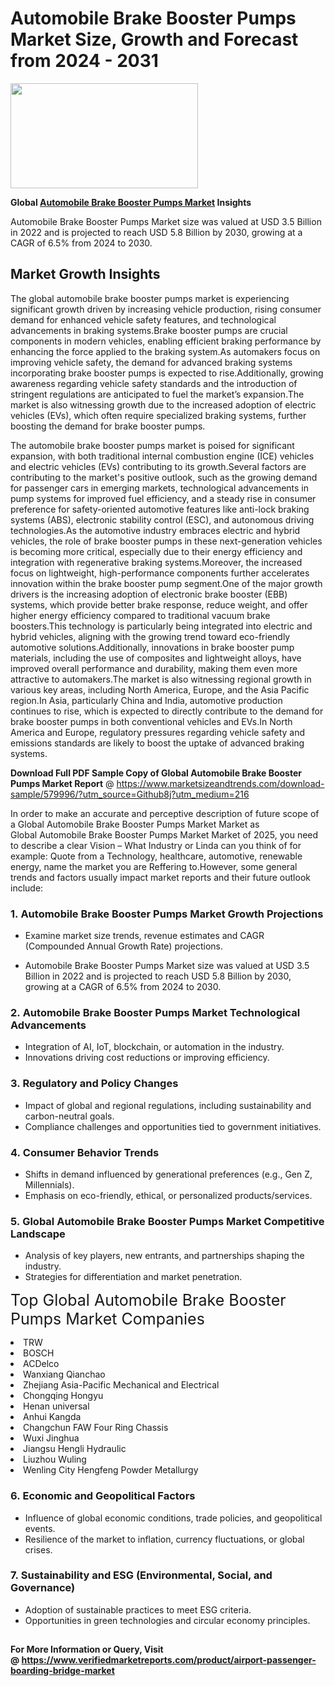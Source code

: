 <H1>Automobile Brake Booster Pumps Market Size, Growth and Forecast from 2024 - 2031</H1><img class="aligncenter size-medium wp-image-584254" src="https://thirdeyenews.in/wp-content/uploads/2024/09/Global-Market-Research-300x168.jpeg" alt="" width="300" height="168" /><p><strong>Global&nbsp;<a href="https://www.marketsizeandtrends.com/download-sample/579996/?utm_source=Github8j?utm_medium=216">Automobile Brake Booster Pumps Market</a> Insights</strong></p><p>Automobile Brake Booster Pumps Market size was valued at USD 3.5 Billion in 2022 and is projected to reach USD 5.8 Billion by 2030, growing at a CAGR of 6.5% from 2024 to 2030.</p><p><h2>Market Growth Insights</h2> <p>The global automobile brake booster pumps market is experiencing significant growth driven by increasing vehicle production, rising consumer demand for enhanced vehicle safety features, and technological advancements in braking systems.Brake booster pumps are crucial components in modern vehicles, enabling efficient braking performance by enhancing the force applied to the braking system.As automakers focus on improving vehicle safety, the demand for advanced braking systems incorporating brake booster pumps is expected to rise.Additionally, growing awareness regarding vehicle safety standards and the introduction of stringent regulations are anticipated to fuel the market’s expansion.The market is also witnessing growth due to the increased adoption of electric vehicles (EVs), which often require specialized braking systems, further boosting the demand for brake booster pumps.</p> <p>The automobile brake booster pumps market is poised for significant expansion, with both traditional internal combustion engine (ICE) vehicles and electric vehicles (EVs) contributing to its growth.Several factors are contributing to the market's positive outlook, such as the growing demand for passenger cars in emerging markets, technological advancements in pump systems for improved fuel efficiency, and a steady rise in consumer preference for safety-oriented automotive features like anti-lock braking systems (ABS), electronic stability control (ESC), and autonomous driving technologies.As the automotive industry embraces electric and hybrid vehicles, the role of brake booster pumps in these next-generation vehicles is becoming more critical, especially due to their energy efficiency and integration with regenerative braking systems.Moreover, the increased focus on lightweight, high-performance components further accelerates innovation within the brake booster pump segment.One of the major growth drivers is the increasing adoption of electronic brake booster (EBB) systems, which provide better brake response, reduce weight, and offer higher energy efficiency compared to traditional vacuum brake boosters.This technology is particularly being integrated into electric and hybrid vehicles, aligning with the growing trend toward eco-friendly automotive solutions.Additionally, innovations in brake booster pump materials, including the use of composites and lightweight alloys, have improved overall performance and durability, making them even more attractive to automakers.The market is also witnessing regional growth in various key areas, including North America, Europe, and the Asia Pacific region.In Asia, particularly China and India, automotive production continues to rise, which is expected to directly contribute to the demand for brake booster pumps in both conventional vehicles and EVs.In North America and Europe, regulatory pressures regarding vehicle safety and emissions standards are likely to boost the uptake of advanced braking systems.<p><span class=""><strong>Download Full PDF Sample Copy of Global Automobile Brake Booster Pumps Market Report</strong> @ <a href="https://www.marketsizeandtrends.com/download-sample/579996/?utm_source=Github8j?utm_medium=216" target="_blank">https://www.marketsizeandtrends.com/download-sample/579996/?utm_source=Github8j?utm_medium=216</a></span></p><p>In order to make an accurate and perceptive description of future scope of a Global&nbsp;Automobile Brake Booster Pumps Market Market as Global&nbsp;Automobile Brake Booster Pumps Market Market of 2025, you need to describe a clear Vision &ndash; What Industry or Linda can you think of for example: Quote from a Technology, healthcare, automotive, renewable energy, name the market you are Reffering to.However, some general trends and factors usually impact market reports and their future outlook include:</p><h3>1.&nbsp;<strong>Automobile Brake Booster Pumps Market Growth Projections</strong></h3><ul><li>Examine market size trends, revenue estimates and CAGR (Compounded Annual Growth Rate) projections.</li><li><p>Automobile Brake Booster Pumps Market size was valued at USD 3.5 Billion in 2022 and is projected to reach USD 5.8 Billion by 2030, growing at a CAGR of 6.5% from 2024 to 2030.</p></li></ul><h3>2.&nbsp;<strong>Automobile Brake Booster Pumps Market Technological Advancements</strong></h3><ul><li>Integration of AI, IoT, blockchain, or automation in the industry.</li><li>Innovations driving cost reductions or improving efficiency.</li></ul><h3>3.&nbsp;<strong>Regulatory and Policy Changes</strong></h3><ul><li>Impact of global and regional regulations, including sustainability and carbon-neutral goals.</li><li>Compliance challenges and opportunities tied to government initiatives.</li></ul><h3>4.&nbsp;<strong>Consumer Behavior Trends</strong></h3><ul><li>Shifts in demand influenced by generational preferences (e.g., Gen Z, Millennials).</li><li>Emphasis on eco-friendly, ethical, or personalized products/services.</li></ul><h3>5.&nbsp;<strong>Global Automobile Brake Booster Pumps Market Competitive Landscape</strong></h3><ul><li>Analysis of key players, new entrants, and partnerships shaping the industry.</li><li>Strategies for differentiation and market penetration.</li></ul><p data-pm-slice="1 1 []"><span style="color: inherit; font-family: inherit; font-size: 25px;">Top Global Automobile Brake Booster Pumps Market Companies</span></p><div class="" data-test-id=""><p><li>TRW</li><li> BOSCH</li><li> ACDelco</li><li> Wanxiang Qianchao</li><li> Zhejiang Asia-Pacific Mechanical and Electrical</li><li> Chongqing Hongyu</li><li> Henan universal</li><li> Anhui Kangda</li><li> Changchun FAW Four Ring Chassis</li><li> Wuxi Jinghua</li><li> Jiangsu Hengli Hydraulic</li><li> Liuzhou Wuling</li><li> Wenling City Hengfeng Powder Metallurgy</li></p></div><h3>6.&nbsp;<strong>Economic and Geopolitical Factors</strong></h3><ul><li>Influence of global economic conditions, trade policies, and geopolitical events.</li><li>Resilience of the market to inflation, currency fluctuations, or global crises.</li></ul><h3>7.&nbsp;<strong>Sustainability and ESG (Environmental, Social, and Governance)</strong></h3><ul><li>Adoption of sustainable practices to meet ESG criteria.</li><li>Opportunities in green technologies and circular economy principles.</li></ul><h2><strong style="font-size: 14px;">For More Information or Query, Visit @&nbsp;</strong><a style="background-color: #ffffff; font-size: 14px;" href="https://www.marketsizeandtrends.com/report/automobile-brake-booster-pumps-market/" target="_blank">https://www.verifiedmarketreports.com/product/airport-passenger-boarding-bridge-market</a></h2>